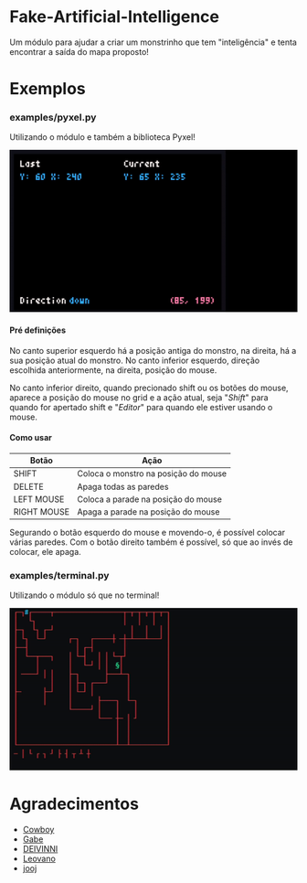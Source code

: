 # Fake-Artificial-Intelligence
Um módulo para ajudar a criar um monstrinho que tem "inteligência" e tenta encontrar a saída do mapa proposto!

# Exemplos
### examples/pyxel.py
Utilizando o módulo e também a biblioteca Pyxel!

![pyxel](images/pyxel.gif)

#### Pré definições
No canto superior esquerdo há a posição antiga do monstro, na direita, há a sua posição atual do monstro.
No canto inferior esquerdo, direção escolhida anteriormente, na direita, posição do mouse.

No canto inferior direito, quando precionado shift ou os botões do mouse, aparece a posição do mouse no grid e a ação atual, seja "*Shift*" para quando for apertado shift e "*Editor*" para quando ele estiver usando o mouse.

#### Como usar
| Botão | Ação |
| ------------- | ------------- |
| SHIFT  | Coloca o monstro na posição do mouse  |
| DELETE  | Apaga todas as paredes |
| LEFT MOUSE | Coloca a parade na posição do mouse |
| RIGHT MOUSE | Apaga a parade na posição do mouse |

Segurando o botão esquerdo do mouse e movendo-o, é possível colocar várias paredes.
Com o botão direito também é possível, só que ao invés de colocar, ele apaga.

### examples/terminal.py
Utilizando o módulo só que no terminal!

![terminal](images/terminal.gif)

# Agradecimentos
- [Cowboy](https://github.com/d4sein)
- [Gabe](https://github.com/ImGabe)
- [DEIVINNI](https://github.com/DEIVINNI)
- [Leovano](https://github.com/leovano)
- [jooj](https://github.com/EduardoMCF)

